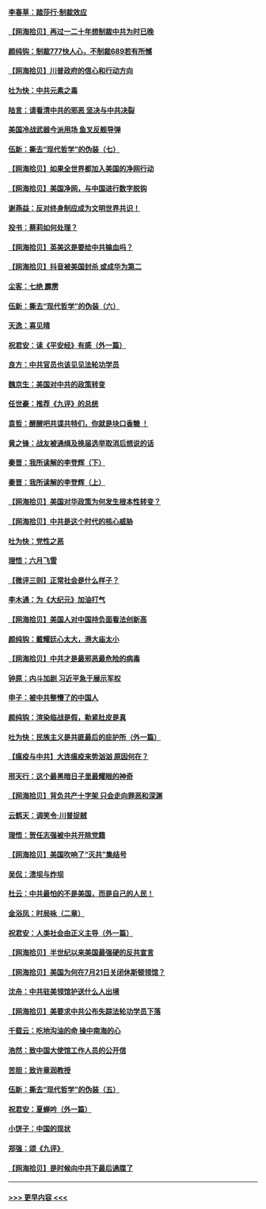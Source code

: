 #### [李春草：踏莎行·制裁效应](../pages/nsc993/n12318290.md?t=08100951) 
#### [【网海拾贝】再过一二十年想制裁中共为时已晚](../pages/nsc993/n12318195.md?t=08100951) 
#### [颜纯钩：制裁777快人心，不制裁689若有所憾](../pages/nsc993/n12316912.md?t=08100951) 
#### [【网海拾贝】川普政府的信心和行动方向](../pages/nsc993/n12316673.md?t=08100951) 
#### [吐为快：中共元素之毒](../pages/nsc993/n12316547.md?t=08100951) 
#### [陆言：请看清中共的邪恶 坚决与中共决裂](../pages/nsc993/n12315784.md?t=08100951) 
#### [美国冷战武器今派用场 鱼叉反舰导弹](../pages/nsc993/n12316258.md?t=08100951) 
#### [伍新：撕去“现代哲学”的伪装（七）](../pages/nsc993/n12315846.md?t=08100951) 
#### [【网海拾贝】如果全世界都加入美国的净网行动](../pages/nsc993/n12315588.md?t=08100951) 
#### [【网海拾贝】美国净网，与中国进行数字脱钩](../pages/nsc993/n12312813.md?t=08100951) 
#### [谢燕益：反对终身制应成为文明世界共识！](../pages/nsc993/n12310465.md?t=08100951) 
#### [投书：蔡莉如何处理？](../pages/nsc993/n12310224.md?t=08100951) 
#### [【网海拾贝】英美这是要给中共输血吗？](../pages/nsc993/n12307646.md?t=08100951) 
#### [【网海拾贝】抖音被美国封杀 或成华为第二](../pages/nsc993/n12305277.md?t=08100951) 
#### [尘客：七绝 霹雳](../pages/nsc993/n12304053.md?t=08100951) 
#### [伍新：撕去“现代哲学”的伪装（六）](../pages/nsc993/n12303243.md?t=08100951) 
#### [天逸：喜见晴](../pages/nsc993/n12303226.md?t=08100951) 
#### [祝君安：读《平安经》有感（外一篇）](../pages/nsc993/n12303170.md?t=08100951) 
#### [良方：中共官员也该见见法轮功学员](../pages/nsc993/n12302985.md?t=08100951) 
#### [魏京生：美国对中共的政策转变](../pages/nsc993/n12302929.md?t=08100951) 
#### [任世豪：推荐《九评》的总统](../pages/nsc993/n12302838.md?t=08100951) 
#### [袁哲：醒醒吧共谍共特们，你就是块口香糖 ！](../pages/nsc993/n12302678.md?t=08100951) 
#### [黄之锋：战友被通缉及换届选举取消后想说的话](../pages/nsc993/n12302681.md?t=08100951) 
#### [秦晋：我所读解的李登辉（下）](../pages/nsc993/n12302171.md?t=08100951) 
#### [秦晋：我所读解的李登辉（上）](../pages/nsc993/n12301979.md?t=08100951) 
#### [【网海拾贝】美国对华政策为何发生根本性转变？](../pages/nsc993/n12302091.md?t=08100951) 
#### [【网海拾贝】中共是这个时代的核心威胁](../pages/nsc993/n12300541.md?t=08100951) 
#### [吐为快：党性之恶](../pages/nsc993/n12300263.md?t=08100951) 
#### [理悟：六月飞雪](../pages/nsc993/n12300243.md?t=08100951) 
#### [【微评三则】正常社会是什么样子？](../pages/nsc993/n12300228.md?t=08100951) 
#### [李木通：为《大纪元》加油打气](../pages/nsc993/n12280363.md?t=08100951) 
#### [【网海拾贝】美国人对中国持负面看法创新高](../pages/nsc993/n12298720.md?t=08100951) 
#### [颜纯钩：戴耀廷心太大，港大庙太小](../pages/nsc993/n12297682.md?t=08100951) 
#### [【网海拾贝】中共才是最邪恶最危险的病毒](../pages/nsc993/n12296470.md?t=08100951) 
#### [钟原：内斗加剧 习近平急于展示军权](../pages/nsc993/n12292544.md?t=08100951) 
#### [申子：被中共整懵了的中国人](../pages/nsc993/n12291389.md?t=08100951) 
#### [颜纯钩：渲染临战是假，勒紧肚皮是真](../pages/nsc993/n12290945.md?t=08100951) 
#### [吐为快：民族主义是共匪最后的庇护所（外一篇）](../pages/nsc993/n12290887.md?t=08100951) 
#### [【瘟疫与中共】大连瘟疫来势汹汹 原因何在？](../pages/nsc993/n12287474.md?t=08100951) 
#### [邢天行：这个最黑暗日子里最耀眼的神奇](../pages/nsc993/n12289882.md?t=08100951) 
#### [【网海拾贝】背负共产十字架 只会走向罪恶和深渊](../pages/nsc993/n12288290.md?t=08100951) 
#### [云鹤天：调笑令·川普捉贼](../pages/nsc993/n12285672.md?t=08100951) 
#### [理悟：贺任志强被中共开除党籍](../pages/nsc993/n12285597.md?t=08100951) 
#### [【网海拾贝】美国吹响了“灭共”集结号](../pages/nsc993/n12284522.md?t=08100951) 
#### [吴侃：溃坝与炸坝](../pages/nsc993/n12283593.md?t=08100951) 
#### [杜云：中共最怕的不是美国，而是自己的人民！](../pages/nsc993/n12282935.md?t=08100951) 
#### [金浴凤：时局咏（二章）](../pages/nsc993/n12282923.md?t=08100951) 
#### [祝君安：人类社会由正义主导（外一篇）](../pages/nsc993/n12282809.md?t=08100951) 
#### [【网海拾贝】半世纪以来美国最强硬的反共宣言](../pages/nsc993/n12282656.md?t=08100951) 
#### [【网海拾贝】美国为何在7月21日关闭休斯顿领馆？](../pages/nsc993/n12279731.md?t=08100951) 
#### [沈舟：中共驻美领馆护送什么人出境](../pages/nsc993/n12278949.md?t=08100951) 
#### [【网海拾贝】美要求中共公布失踪法轮功学员下落](../pages/nsc993/n12277656.md?t=08100951) 
#### [千载云：吃地沟油的命 操中南海的心](../pages/nsc993/n12277533.md?t=08100951) 
#### [浩然：致中国大使馆工作人员的公开信](../pages/nsc993/n12277436.md?t=08100951) 
#### [苦胆：致许章润教授](../pages/nsc993/n12274876.md?t=08100951) 
#### [伍新：撕去“现代哲学”的伪装（五）](../pages/nsc993/n12274833.md?t=08100951) 
#### [祝君安：夏蝉吟（外一篇）](../pages/nsc993/n12274794.md?t=08100951) 
#### [小饼子：中国的现状](../pages/nsc993/n12274774.md?t=08100951) 
#### [郑强：颂《九评》](../pages/nsc993/n12274570.md?t=08100951) 
#### [【网海拾贝】是时候向中共下最后通牒了](../pages/nsc993/n12274156.md?t=08100951) 

----
#### [ >>> 更早内容 <<< ](../indexes/nsc993-earlier.md)
